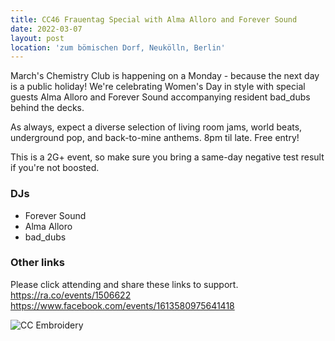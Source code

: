 ```yaml
---
title: CC46 Frauentag Special with Alma Alloro and Forever Sound
date: 2022-03-07
layout: post
location: 'zum bömischen Dorf, Neukölln, Berlin' 
---
```


March's Chemistry Club is happening on a Monday - because the next day is a public holiday! We're celebrating Women's Day in style with special guests Alma Alloro and Forever Sound accompanying resident bad_dubs behind the decks.

As always, expect a diverse selection of living room jams, world beats, underground pop, and back-to-mine anthems.
8pm til late. Free entry!

This is a 2G+ event, so make sure you bring a same-day negative test result if you're not boosted. 

### DJs
- Forever Sound
- Alma Alloro
- bad_dubs

### Other links
Please click attending and share these links to support. <br>
https://ra.co/events/1506622 <br>
https://www.facebook.com/events/1613580975641418


![CC Embroidery](/CC45.jpg)


